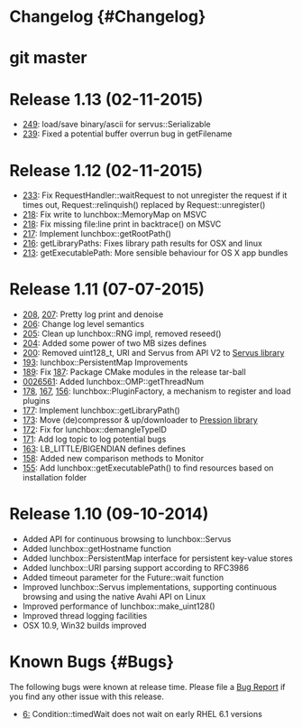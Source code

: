 # Changelog {#Changelog}

# git master

# Release 1.13 (02-11-2015)

* [249](https://github.com/Eyescale/Lunchbox/pull/249):
  load/save binary/ascii for servus::Serializable
* [239](https://github.com/Eyescale/Lunchbox/pull/239):
  Fixed a potential buffer overrun bug in getFilename

# Release 1.12 (02-11-2015)

* [233](https://github.com/Eyescale/Lunchbox/pull/233):
  Fix RequestHandler::waitRequest to not unregister the request if it
  times out, Request::relinquish() replaced by Request::unregister()
* [218](https://github.com/Eyescale/Lunchbox/pull/218):
  Fix write to lunchbox::MemoryMap on MSVC
* [218](https://github.com/Eyescale/Lunchbox/pull/218):
  Fix missing file:line print in backtrace() on MSVC
* [217](https://github.com/Eyescale/Lunchbox/pull/217):
  Implement lunchbox::getRootPath()
* [216](https://github.com/Eyescale/Lunchbox/pull/216):
  getLibraryPaths: Fixes library path results for OSX and linux
* [213](https://github.com/Eyescale/Lunchbox/pull/213):
  getExecutablePath: More sensible behaviour for OS X app bundles

# Release 1.11 (07-07-2015)

* [208](https://github.com/Eyescale/Lunchbox/pull/208),
  [207](https://github.com/Eyescale/Lunchbox/pull/207):
  Pretty log print and denoise
* [206](https://github.com/Eyescale/Lunchbox/pull/206):
  Change log level semantics
* [205](https://github.com/Eyescale/Lunchbox/pull/205):
  Clean up lunchbox::RNG impl, removed reseed()
* [204](https://github.com/Eyescale/Lunchbox/pull/204):
  Added some power of two MB sizes defines
* [200](https://github.com/Eyescale/Lunchbox/pull/200):
  Removed uint128_t, URI and Servus from API V2 to
  [Servus library](https://github.com/HBPVIS/Servus)
* [193](https://github.com/Eyescale/Lunchbox/pull/193):
  lunchbox::PersistentMap Improvements
* [189](https://github.com/Eyescale/Lunchbox/pull/189):
  Fix [187](https://github.com/Eyescale/Lunchbox/pull/187):
  Package CMake modules in the release tar-ball
* [0026561](https://github.com/Eyescale/Lunchbox/commit/0026561):
  Added lunchbox::OMP::getThreadNum
* [178](https://github.com/Eyescale/Lunchbox/pull/178),
  [167](https://github.com/Eyescale/Lunchbox/pull/167),
  [156](https://github.com/Eyescale/Lunchbox/pull/156):
  lunchbox::PluginFactory, a mechanism to register and load plugins
* [177](https://github.com/Eyescale/Lunchbox/pull/177):
  Implement lunchbox::getLibraryPath()
* [173](https://github.com/Eyescale/Lunchbox/pull/173):
  Move (de)compressor & up/downloader to
  [Pression library](https://github.com/Eyescale/Pression)
* [172](https://github.com/Eyescale/Lunchbox/pull/172):
  Fix for lunchbox::demangleTypeID
* [171](https://github.com/Eyescale/Lunchbox/pull/171):
  Add log topic to log potential bugs
* [163](https://github.com/Eyescale/Lunchbox/pull/163):
  LB_LITTLE/BIGENDIAN defines defines
* [158](https://github.com/Eyescale/Lunchbox/pull/158):
  Added new comparison methods to Monitor
* [155](https://github.com/Eyescale/Lunchbox/pull/155):
  Add lunchbox::getExecutablePath() to find resources based on installation
  folder

# Release 1.10 (09-10-2014)

* Added API for continuous browsing to lunchbox::Servus
* Added lunchbox::getHostname function
* Added lunchbox::PersistentMap interface for persistent key-value stores
* Added lunchbox::URI parsing support according to RFC3986
* Added timeout parameter for the Future::wait function
* Improved lunchbox::Servus implementations, supporting continuous browsing and
  using the native Avahi API on Linux
* Improved performance of lunchbox::make_uint128()
* Improved thread logging facilities
* OSX 10.9, Win32 builds improved

# Known Bugs {#Bugs}

The following bugs were known at release time. Please file a
[Bug Report](https://github.com/Eyescale/Lunchbox/issues) if you find
any other issue with this release.

* [6:](https://github.com/Eyescale/Lunchbox/issues/6)
Condition::timedWait does not wait on early RHEL 6.1 versions
